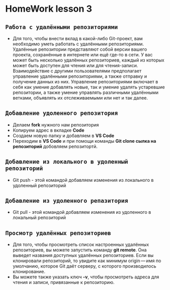 # HomeWork lesson 3

## `Работа с удалёнными репозиториями`

* Для того, чтобы внести вклад в какой-либо Git-проект, вам необходимо уметь работать с удалёнными репозиториями. Удалённые репозитории представляют собой версии вашего проекта, сохранённые в интернете или ещё где-то в сети. У вас может быть несколько удалённых репозиториев, каждый из которых может быть доступен для чтения или для чтения-записи. Взаимодействие с другими пользователями предполагает управление удалёнными репозиториями, а также отправку и получение данных из них. Управление репозиториями включает в себя как умение добавлять новые, так и умение удалять устаревшие репозитории, а также умение управлять различными удалёнными ветками, объявлять их отслеживаемыми или нет и так далее.

## `Добавление удоленного репозитория`

* Делаем **fork** нужного нам репозитория
* Копируем адрес в вкладке **Code**
* Создаем новую папку и добавляем в **VS Code**
* Переходим в **VS Code** и при помощи команды **Git clone сылка на репозиторий** добовляем репозитортй.

## `Добавление из локального в удоленный репозиторий`

* Git push - этой командой добавляем изменения из локального в удоленный репозиторий

## `Добавление из удоленного репазитория`

* Git pull - этой командой добавляем изменения из удоленного в локальный репозиторий

## `Просмотр удалённых репозиториев`

* Для того, чтобы просмотреть список настроенных удалённых репозиториев, вы можете запустить команду **git remote**. Она выведет названия доступных удалённых репозиториев. Если вы клонировали репозиторий, то увидите как минимум origin — имя по умолчанию, которое Git даёт серверу, с которого производилось клонирование.
* Вы можете также указать ключ **-v**, чтобы просмотреть адреса для чтения и записи, привязанные к репозиторию.
